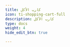 ```yaml
---
title: كارب الأكل
icon: ti-shopping-cart-full
description: كارب الأكل
type: docs
weight: 4
hide_edit_btn: true

---
```

